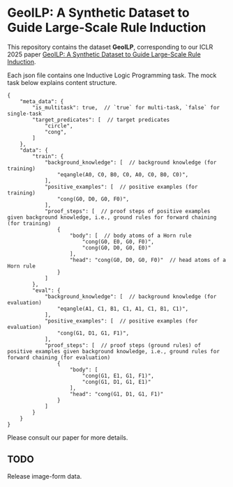 # GeoILP: A Synthetic Dataset to Guide Large-Scale Rule Induction



This repository contains the dataset **GeoILP**, corresponding to our ICLR 2025 paper [GeoILP: A Synthetic Dataset to Guide Large-Scale Rule Induction](https://openreview.net/forum?id=cfGpIcOIa5).



Each json file contains one Inductive Logic Programming task. The mock task below explains content structure.
```json5
{
    "meta_data": {
        "is_multitask": true,  // `true` for multi-task, `false` for single-task
        "target_predicates": [  // target predicates
            "circle",
            "cong",
        ]
    },
    "data": {
        "train": {
            "background_knowledge": [  // background knowledge (for training)
                "eqangle(A0, C0, B0, C0, A0, C0, B0, C0)",
            ],
            "positive_examples": [  // positive examples (for training)
                "cong(G0, D0, G0, F0)",
            ],
            "proof_steps": [  // proof steps of positive examples given background knowledge, i.e., ground rules for forward chaining (for training)
                {
                    "body": [  // body atoms of a Horn rule
                        "cong(G0, E0, G0, F0)",
                        "cong(G0, D0, G0, E0)"
                    ],
                    "head": "cong(G0, D0, G0, F0)"  // head atoms of a Horn rule
                }
            ]
        },
        "eval": {
            "background_knowledge": [  // background knowledge (for evaluation)
                "eqangle(A1, C1, B1, C1, A1, C1, B1, C1)",
            ],
            "positive_examples": [  // positive examples (for evaluation)
                "cong(G1, D1, G1, F1)",
            ],
            "proof_steps": [  // proof steps (ground rules) of positive examples given background knowledge, i.e., ground rules for forward chaining (for evaluation)
                {
                    "body": [
                        "cong(G1, E1, G1, F1)",
                        "cong(G1, D1, G1, E1)"
                    ],
                    "head": "cong(G1, D1, G1, F1)"
                }
            ]
        }
    } 
}
```

Please consult our paper for more details.



## TODO

Release image-form data.
